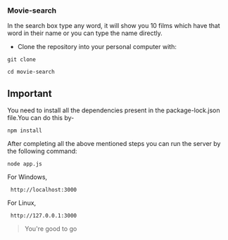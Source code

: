 ### Movie-search
In the search box type any word, it will show you 10 films which have that word in their name or you can type the name directly.
- Clone the repository into your personal computer with:
 
```
git clone 
```
```
cd movie-search
```
## Important
You need to install all the dependencies present in the package-lock.json file.You can do this by-

```
npm install
```

After completing all the above mentioned steps you can run the server by the following command:

```
node app.js
```
For Windows,
```
 http://localhost:3000
```


For Linux,
```
 http://127.0.0.1:3000
```
>You're good to go
